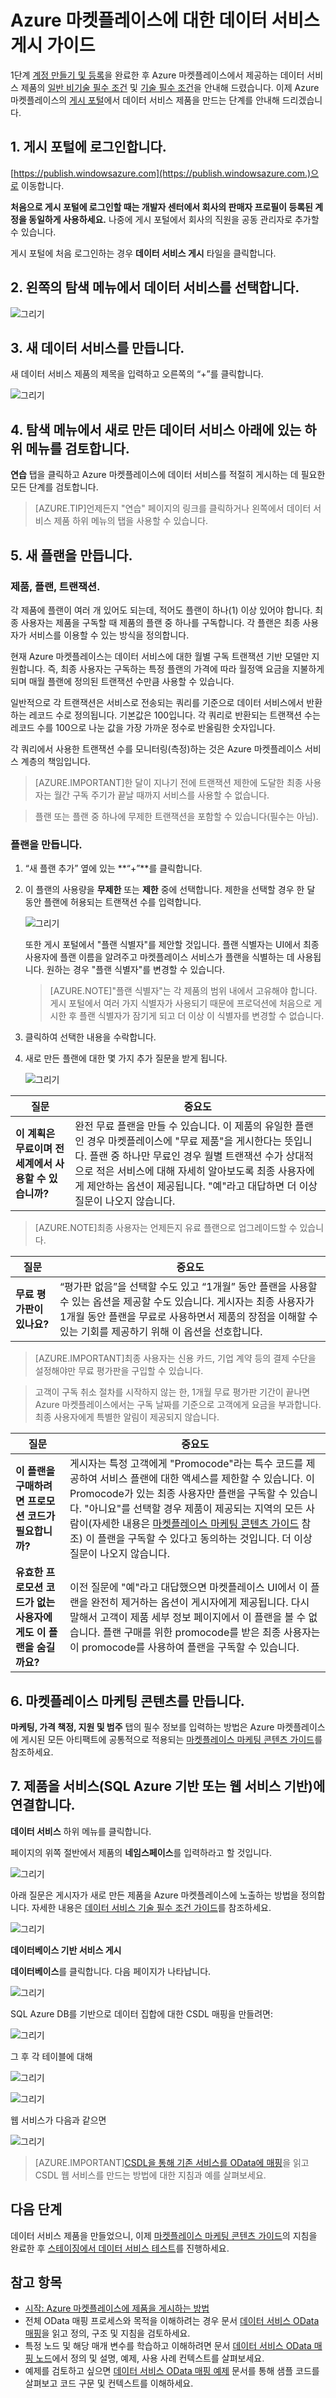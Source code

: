 <properties
   pageTitle="마켓플레이스용 데이터 서비스 만들기 가이드 | Microsoft Azure"
   description="Azure 마켓플레이스에서 구매하기 위한 데이터 서비스를 만들고 인증하고 배포하는 방법에 대한 자세한 지침입니다."
   services="marketplace-publishing"
   documentationCenter=""
   authors="HannibalSII"
   manager=""
   editor=""/>

   <tags
      ms.service="marketplace"
      ms.devlang="na"
      ms.topic="article"
      ms.tgt_pltfrm="na"
      ms.workload="na"
      ms.date="01/04/2016"
      ms.author="hascipio; avikova" />

# Azure 마켓플레이스에 대한 데이터 서비스 게시 가이드
1단계 [계정 만들기 및 등록][link-acct-creation]을 완료한 후 Azure 마켓플레이스에서 제공하는 데이터 서비스 제품의 [일반 비기술 필수 조건](marketplace-publishing-prerequisites.md) 및 [기술 필수 조건](marketplace-publishing-data-service-creation-prerequisites.md)을 안내해 드렸습니다. 이제 Azure 마켓플레이스의 [게시 포털][link-pubportal]에서 데이터 서비스 제품을 만드는 단계를 안내해 드리겠습니다.

## 1\. 게시 포털에 로그인합니다.

[https://publish.windowsazure.com](https://publish.windowsazure.com.)으로 이동합니다.

**처음으로 게시 포털에 로그인할 때는 개발자 센터에서 회사의 판매자 프로필이 등록된 계정을 동일하게 사용하세요.** 나중에 게시 포털에서 회사의 직원을 공동 관리자로 추가할 수 있습니다.

게시 포털에 처음 로그인하는 경우 **데이터 서비스 게시** 타일을 클릭합니다.

## 2\. 왼쪽의 탐색 메뉴에서 **데이터 서비스**를 선택합니다.

  ![그리기](media/marketplace-publishing-data-service-creation/pubportal-main-nav.png)

## 3\. 새 데이터 서비스를 만듭니다.

새 데이터 서비스 제품의 제목을 입력하고 오른쪽의 “+”를 클릭합니다.

  ![그리기](media/marketplace-publishing-data-service-creation/step-3.png)

## 4\. 탐색 메뉴에서 새로 만든 데이터 서비스 아래에 있는 하위 메뉴를 검토합니다.

**연습** 탭을 클릭하고 Azure 마켓플레이스에 데이터 서비스를 적절히 게시하는 데 필요한 모든 단계를 검토합니다.

> [AZURE.TIP]언제든지 "연습" 페이지의 링크를 클릭하거나 왼쪽에서 데이터 서비스 제품 하위 메뉴의 탭을 사용할 수 있습니다.

## 5\. 새 플랜을 만듭니다.

### 제품, 플랜, 트랜잭션.

각 제품에 플랜이 여러 개 있어도 되는데, 적어도 플랜이 하나(1) 이상 있어야 합니다. 최종 사용자는 제품을 구독할 때 제품의 플랜 중 하나를 구독합니다. 각 플랜은 최종 사용자가 서비스를 이용할 수 있는 방식을 정의합니다.

현재 Azure 마켓플레이스는 데이터 서비스에 대한 월별 구독 트랜잭션 기반 모델만 지원합니다. 즉, 최종 사용자는 구독하는 특정 플랜의 가격에 따라 월정액 요금을 지불하게 되며 매월 플랜에 정의된 트랜잭션 수만큼 사용할 수 있습니다.

일반적으로 각 트랜잭션은 서비스로 전송되는 쿼리를 기준으로 데이터 서비스에서 반환하는 레코드 수로 정의됩니다. 기본값은 100입니다. 각 쿼리로 반환되는 트랜잭션 수는 레코드 수를 100으로 나눈 값을 가장 가까운 정수로 반올림한 숫자입니다.

각 쿼리에서 사용한 트랜잭션 수를 모니터링(측정)하는 것은 Azure 마켓플레이스 서비스 계층의 책임입니다.

> [AZURE.IMPORTANT]한 달이 지나기 전에 트랜잭션 제한에 도달한 최종 사용자는 월간 구독 주기가 끝날 때까지 서비스를 사용할 수 없습니다.

> 플랜 또는 플랜 중 하나에 무제한 트랜잭션을 포함할 수 있습니다(필수는 아님).

### 플랜을 만듭니다.
1. “새 플랜 추가” 옆에 있는 **“+”**를 클릭합니다.

2. 이 플랜의 사용량을 **무제한** 또는 **제한** 중에 선택합니다. 제한을 선택할 경우 한 달 동안 플랜에 허용되는 트랜잭션 수를 입력합니다.

    ![그리기](media/marketplace-publishing-data-service-creation/step-5.1.png)

    또한 게시 포털에서 "플랜 식별자"를 제안할 것입니다. 플랜 식별자는 UI에서 최종 사용자에 플랜 이름을 알려주고 마켓플레이스 서비스가 플랜을 식별하는 데 사용됩니다. 원하는 경우 "플랜 식별자"를 변경할 수 있습니다.

    > [AZURE.NOTE]"플랜 식별자"는 각 제품의 범위 내에서 고유해야 합니다. 게시 포털에서 여러 가지 식별자가 사용되기 때문에 프로덕션에 처음으로 게시한 후 플랜 식별자가 잠기게 되고 더 이상 이 식별자를 변경할 수 없습니다.

3. 클릭하여 선택한 내용을 수락합니다.

4. 새로 만든 플랜에 대한 몇 가지 추가 질문을 받게 됩니다.

    ![그리기](media/marketplace-publishing-data-service-creation/step-5.2.png)


|질문|중요도|
|----|----|
|**이 계획은 무료이며 전 세계에서 사용할 수 있습니까?**|완전 무료 플랜을 만들 수 있습니다. 이 제품의 유일한 플랜인 경우 마켓플레이스에 "무료 제품"을 게시한다는 뜻입니다. 플랜 중 하나만 무료인 경우 월별 트랜잭션 수가 상대적으로 적은 서비스에 대해 자세히 알아보도록 최종 사용자에게 제안하는 옵션이 제공됩니다. "예"라고 대답하면 더 이상 질문이 나오지 않습니다.|

> [AZURE.NOTE]최종 사용자는 언제든지 유료 플랜으로 업그레이드할 수 있습니다.

|질문|중요도|
|----|----|
|**무료 평가판이 있나요?**|“평가판 없음”을 선택할 수도 있고 “1개월” 동안 플랜을 사용할 수 있는 옵션을 제공할 수도 있습니다. 게시자는 최종 사용자가 1개월 동안 플랜을 무료로 사용하면서 제품의 장점을 이해할 수 있는 기회를 제공하기 위해 이 옵션을 선호합니다.|

> [AZURE.IMPORTANT]최종 사용자는 신용 카드, 기업 계약 등의 결제 수단을 설정해야만 무료 평가판을 구입할 수 있습니다.

> 고객이 구독 취소 절차를 시작하지 않는 한, 1개월 무료 평가판 기간이 끝나면 Azure 마켓플레이스에서는 구독 날짜를 기준으로 고객에게 요금을 부과합니다. 최종 사용자에게 특별한 알림이 제공되지 않습니다.

|질문|중요도|
|----|----|
|**이 플랜을 구매하려면 프로모션 코드가 필요합니까?**| 게시자는 특정 고객에게 "Promocode"라는 특수 코드를 제공하여 서비스 플랜에 대한 액세스를 제한할 수 있습니다. 이 Promocode가 있는 최종 사용자만 플랜을 구독할 수 있습니다. "아니요"를 선택할 경우 제품이 제공되는 지역의 모든 사람이(자세한 내용은 [마켓플레이스 마케팅 콘텐츠 가이드](marketplace-publishing-push-to-staging.md) 참조) 이 플랜을 구독할 수 있다고 동의하는 것입니다. 더 이상 질문이 나오지 않습니다.|
|**유효한 프로모션 코드가 없는 사용자에게도 이 플랜을 숨길까요?**|이전 질문에 "예"라고 대답했으면 마켓플레이스 UI에서 이 플랜을 완전히 제거하는 옵션이 게시자에게 제공됩니다. 다시 말해서 고객이 제품 세부 정보 페이지에서 이 플랜을 볼 수 없습니다. 플랜 구매를 위한 promocode를 받은 최종 사용자는 이 promocode를 사용하여 플랜을 구독할 수 있습니다.|

## 6\. 마켓플레이스 마케팅 콘텐츠를 만듭니다.
**마케팅, 가격 책정, 지원 및 범주** 탭의 필수 정보를 입력하는 방법은 Azure 마켓플레이스에 게시된 모든 아티팩트에 공통적으로 적용되는 [마켓플레이스 마케팅 콘텐츠 가이드](marketplace-publishing-push-to-staging.md)를 참조하세요.

## 7\. 제품을 서비스(SQL Azure 기반 또는 웹 서비스 기반)에 연결합니다.

**데이터 서비스** 하위 메뉴를 클릭합니다.

페이지의 위쪽 절반에서 제품의 **네임스페이스**를 입력하라고 할 것입니다.

  ![그리기](media/marketplace-publishing-data-service-creation/step-7.png)

아래 질문은 게시자가 새로 만든 제품을 Azure 마켓플레이스에 노출하는 방법을 정의합니다. 자세한 내용은 [데이터 서비스 기술 필수 조건 가이드](marketplace-publishing-data-service-creation-prerequisites.md)를 참조하세요.

  ![그리기](media/marketplace-publishing-data-service-creation/step-7.2.png)

**데이터베이스 기반 서비스 게시**

**데이터베이스**를 클릭합니다. 다음 페이지가 나타납니다.

  ![그리기](media/marketplace-publishing-data-service-creation/step-7.3.png)

SQL Azure DB를 기반으로 데이터 집합에 대한 CSDL 매핑을 만들려면:

  ![그리기](media/marketplace-publishing-data-service-creation/step-7.4.png)

그 후 각 테이블에 대해

  ![그리기](media/marketplace-publishing-data-service-creation/step-7.5.png)

  ![그리기](media/marketplace-publishing-data-service-creation/step-7.6.png)

웹 서비스가 다음과 같으면

  ![그리기](media/marketplace-publishing-data-service-creation/step-7.7.png)

> [AZURE.IMPORTANT][CSDL을 통해 기존 서비스를 OData에 매핑](marketplace-publishing-data-service-creation-odata-mapping.md)을 읽고 CSDL 웹 서비스를 만드는 방법에 대한 지침과 예를 살펴보세요.

## 다음 단계
데이터 서비스 제품을 만들었으니, 이제 [마켓플레이스 마케팅 콘텐츠 가이드](marketplace-publishing-push-to-staging.md)의 지침을 완료한 후 [스테이징에서 데이터 서비스 테스트](marketplace-publishing-data-service-test-in-staging.md)를 진행하세요.

## 참고 항목
- [시작: Azure 마켓플레이스에 제품을 게시하는 방법](marketplace-publishing-getting-started.md)
- 전체 OData 매핑 프로세스와 목적을 이해하려는 경우 문서 [데이터 서비스 OData 매핑](marketplace-publishing-data-service-creation-odata-mapping.md)을 읽고 정의, 구조 및 지침을 검토하세요.
- 특정 노드 및 해당 매개 변수를 학습하고 이해하려면 문서 [데이터 서비스 OData 매핑 노드](marketplace-publishing-data-service-creation-odata-mapping-nodes.md)에서 정의 및 설명, 예제, 사용 사례 컨텍스트를 살펴보세요.
- 예제를 검토하고 싶으면 [데이터 서비스 OData 매핑 예제](marketplace-publishing-data-service-creation-odata-mapping-examples.md) 문서를 통해 샘플 코드를 살펴보고 코드 구문 및 컨텍스트를 이해하세요.


[link-acct-creation]: marketplace-publishing-microsoft-accounts-creation-registration.md
[link-pubportal]: https://publish.windowsazure.com

<!---HONumber=AcomDC_0114_2016-->
